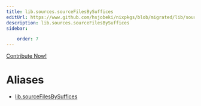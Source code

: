 ```yaml
---
title: lib.sources.sourceFilesBySuffices
editUrl: https://www.github.com/hsjobeki/nixpkgs/blob/migrated/lib/sources.nix#L165C5
description: lib.sources.sourceFilesBySuffices
sidebar:

    order: 7
---
```


<a href="https://www.github.com/hsjobeki/nixpkgs/blob/migrated/lib/sources.nix#L165C5">Contribute Now!</a>


# Aliases

- [lib.sourceFilesBySuffices](/nix-doc-comments/reference/lib/lib-sourcefilesbysuffices)


